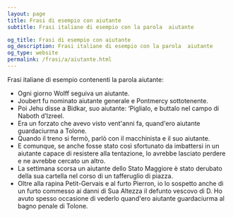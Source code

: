 ```yaml
---
layout: page
title: Frasi di esempio con aiutante 
subtitle: Frasi italiane di esempio con la parola  aiutante

og_title: Frasi di esempio con aiutante 
og_description: Frasi italiane di esempio con la parola  aiutante
og_type: website
permalink: /frasi/a/aiutante.html
---
```


Frasi italiane di esempio contenenti la parola aiutante:


- Ogni giorno Wolff seguiva un aiutante.
- Joubert fu nominato aiutante generale e Pontmercy sottotenente.
- Poi Jehu disse a Bidkar, suo aiutante: ‘Piglialo, e buttalo nel campo di Naboth d’Izreel.
- Era un forzato che avevo visto vent'anni fa, quand'ero aiutante guardaciurma a Tolone.
- Quando il treno si fermò, parlò con il macchinista e il suo aiutante.
- E comunque, se anche fosse stato così sfortunato da imbattersi in un aiutante capace di resistere alla tentazione, lo avrebbe lasciato perdere e ne avrebbe cercato un altro.
- La settimana scorsa un aiutante dello Stato Maggiore è stato derubato della sua cartella nel corso di un tafferuglio di piazza.
- Oltre alla rapina Petit-Gervais e al furto Pierron, io lo sospetto anche di un furto commesso ai danni di Sua Altezza il defunto vescovo di D. Ho avuto spesso occasione di vederlo quand'ero aiutante guardaciurma al bagno penale di Tolone.
